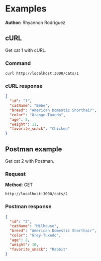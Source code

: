 # Examples

**Author:** Rhyannon Rodriguez

## cURL

Get cat 1 with cURL.

### Command

```shell
curl http://localhost:3000/cats/1
```

### cURL response

```json
{
  "id": "1", 
  "catName": "Bebe",
  "breed": "American Domestic Shorthair",
  "color": "Orange-Tuxedo",
  "age": 5,
  "weight": 11,
  "favorite_snack": "Chicken"
}
```

## Postman example

Get cat 2 with Postman.

### Request

**Method**: GET

```shell
http://localhost:3000/cats/2
```

### Postman response

```json
{
  "id": "2", 
  "catName": "Milhouse",
  "breed": "American Domestic Shorthair",
  "color": "Grey-Tuxedo",
  "age": 2,
  "weight": 10,
  "favorite_snack": "Rabbit"
}
```

